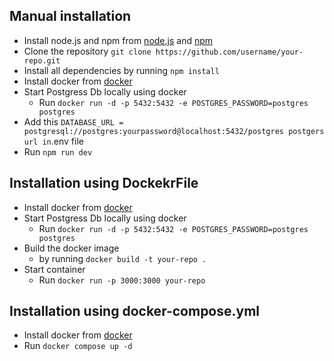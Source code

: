 ## Manual installation

- Install node.js and npm from [node.js](https://nodejs.org/en/download/) and [npm](https://www.npmjs.com/get-npm)
- Clone the repository `git clone https://github.com/username/your-repo.git`
- Install all dependencies by running `npm install`
- Install docker from [docker](https://www.docker.com/get-started)
- Start Postgress Db locally using docker
  - Run `docker run -d -p 5432:5432 -e POSTGRES_PASSWORD=postgres postgres`
- Add this `DATABASE_URL = postgresql://postgres:yourpassword@localhost:5432/postgres
postgers url in`.env file
- Run `npm run dev`

## Installation using DockekrFile

- Install docker from [docker](https://www.docker.com/get-started)
- Start Postgress Db locally using docker
  - Run `docker run -d -p 5432:5432 -e POSTGRES_PASSWORD=postgres postgres`
- Build the docker image
  - by running `docker build -t your-repo .`
- Start container
  - Run `docker run -p 3000:3000 your-repo`

## Installation using docker-compose.yml

- Install docker from [docker](https://www.docker.com/get-started)
- Run `docker compose up -d`
